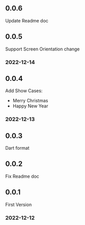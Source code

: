 ## 0.0.6

Update Readme doc

## 0.0.5

Support Screen Orientation change

### 2022-12-14

## 0.0.4

Add Show Cases:
- Merry Christmas 
- Happy New Year
### 2022-12-13

## 0.0.3

Dart format

## 0.0.2

Fix Readme doc


## 0.0.1

First Version

### 2022-12-12